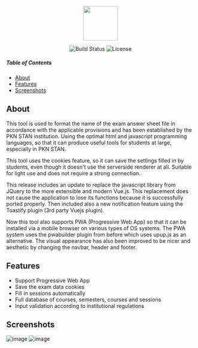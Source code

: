 <p align="center"><a href="https://walidsj.github.io/toolujian/" target="_blank"><img src="https://walidsj.github.io/toolujian/img/apel.png" width="92"></a></p>

<p align="center">
<img src="https://user-images.githubusercontent.com/50021257/98807107-bfdd5500-244c-11eb-9c28-a51c1064d57c.png" alt="Build Status">
<img src="https://user-images.githubusercontent.com/50021257/98807147-cf5c9e00-244c-11eb-967c-8a6fa7f5a995.png" alt="License">
</p>

##### Table of Contents
* [About](#about)
* [Features](#features)
* [Screenshots](#screenshots)

## About
This tool is used to format the name of the exam answer sheet file in accordance with the applicable provisions and has been established by the PKN STAN institution. Using the optimal html and javascript programming languages, so that it can produce useful tools for students at large, especially in PKN STAN.

This tool uses the cookies feature, so it can save the settings filled in by students, even though it doesn't use the serverside renderer at all. Suitable for light use and does not require a strong connection.

This release includes an update to replace the javascript library from JQuery to the more extensible and modern Vue.js. This replacement does not cause the application to lose its functions because it is successfully ported properly. Then included also a new notification feature using the Toastify plugin (3rd party Vuejs plugin).

Now this tool also supports PWA (Progressive Web App) so that it can be installed via a mobile browser on various types of OS systems. The PWA system uses the pwabuilder plugin from before which uses upup.js as an alternative. The visual appearance has also been improved to be nicer and aesthetic by changing the navbar, header and footer.

## Features

* Support Progressive Web App
* Save the exam data cookies
* Fill in sessions automatically
* Full database of courses, semesters, courses and sessions
* Input validation according to institutional regulations

## Screenshots
![image](https://user-images.githubusercontent.com/50021257/98477190-e6bb4180-2228-11eb-83ca-b9510e919b30.jpg)
![image](https://user-images.githubusercontent.com/50021257/99181832-bb25e300-2763-11eb-8aaa-49b3e0c75698.png)
